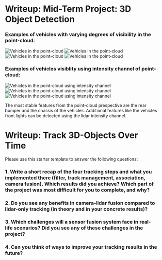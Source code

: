 # Writeup: Mid-Term Project: 3D Object Detection


### Examples of vehicles with varying degrees of visibility in the point-cloud:
</picture>
  <img alt="Vehicles in the point-cloud" src="./img/pcl_1.png" class="center">
</picture>
</picture>
  <img alt="Vehicles in the point-cloud" src="./img/pcl_2.png" class="center">
</picture>
</picture>
  <img alt="Vehicles in the point-cloud" src="./img/pcl_3.png" class="center">
</picture>
</picture>
  <img alt="Vehicles in the point-cloud" src="./img/pcl_4.png" class="center">
</picture>



### Examples of vehicles visiblity using intensity channel of point-cloud:

</picture>
  <img alt="Vehicles in the point-cloud using intensity channel" src="./img/intense_1.png" class="center">
</picture>
</picture>
  <img alt="Vehicles in the point-cloud using intensity channel" src="./img/intense_2.png" class="center">
</picture>
</picture>
  <img alt="Vehicles in the point-cloud using intensity channel" src="./img/intense_3.png" class="center">
</picture>

The most stable features from the point-cloud prespective are the rear bumper and the chassis of the vehicles. Additional features like the vehicles front lights can be detected using the lidar intensity channel.


# Writeup: Track 3D-Objects Over Time

Please use this starter template to answer the following questions:

### 1. Write a short recap of the four tracking steps and what you implemented there (filter, track management, association, camera fusion). Which results did you achieve? Which part of the project was most difficult for you to complete, and why?


### 2. Do you see any benefits in camera-lidar fusion compared to lidar-only tracking (in theory and in your concrete results)? 


### 3. Which challenges will a sensor fusion system face in real-life scenarios? Did you see any of these challenges in the project?


### 4. Can you think of ways to improve your tracking results in the future?


